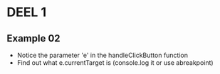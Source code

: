 # DEEL 1
## Example 02
* Notice the parameter 'e' in the handleClickButton function
* Find out what e.currentTarget is (console.log it or use abreakpoint)